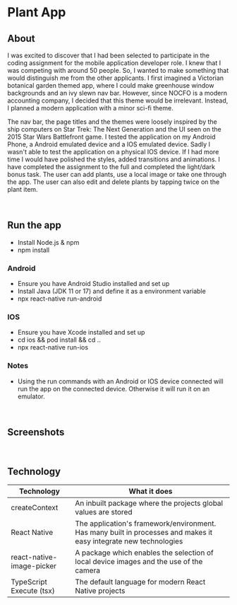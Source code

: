 # Plant App

## About
I was excited to discover that I had been selected to participate in the coding assignment for the mobile application developer role. I knew that I was competing with around 50 people. So, I wanted to make something that would distinguish me from the other applicants. I first imagined a Victorian botanical garden themed app, where I could make greenhouse window backgrounds and an ivy slewn nav bar. However, since NOCFO is a modern accounting company, I decided that this theme would be irrelevant. Instead, I planned a modern application with a minor sci-fi theme.

The nav bar, the page titles and the themes were loosely inspired by the ship computers on Star Trek: The Next Generation and the UI seen on the 2015 Star Wars Battlefront game. I tested the application on my Android Phone, a Android emulated device and a IOS emulated device. Sadly I wasn't able to test the application on a physical IOS device. If I had more time I would have polished the styles, added transitions and animations. I have completed the assignment to the full and completed the light/dark bonus task. The user can add plants, use a local image or take one through the app. The user can also edit and delete plants by tapping twice on the plant item.

<br/>

## Run the app
- Install Node.js & npm
- npm install

### Android
- Ensure you have Android Studio installed and set up
- Install Java (JDK 11 or 17) and define it as a environment variable
- npx react-native run-android
  
### IOS
- Ensure you have Xcode installed and set up
- cd ios && pod install && cd ..
- npx react-native run-ios

### Notes
- Using the run commands with an Android or IOS device connected will run the app on the connected device. Otherwise it will run it on an emulator.

<br/>

## Screenshots

<br/>

## Technology

Technology  | What it does
------------- | -------------
createContext | An inbuilt package where the projects global values are stored
React Native | The application's framework/environment. Has many built in processes and makes it easy integrate new technologies
react-native-image-picker | A package which enables the selection of local device images and the use of the camera
TypeScript Execute (tsx) | The default language for modern React Native projects

